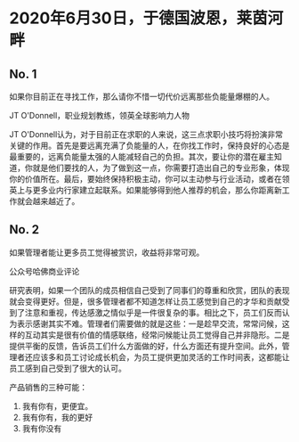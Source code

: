 # 2020年6月30日，于德国波恩，莱茵河畔

## No. 1
如果你目前正在寻找工作，那么请你不惜一切代价远离那些负能量爆棚的人。

JT O'Donnell，职业规划教练，领英全球影响力人物


JT O'Donnell认为，对于目前正在求职的人来说，这三点求职小技巧将扮演非常关键的作用。首先是要远离充满了负能量的人，在你找工作时，保持良好的心态是最重要的，远离负能量太强的人能减轻自己的负担。其次，要让你的潜在雇主知道，你就是他们要找的人，为了做到这一点，你需要打造出自己的专业形象，体现你的价值所在。最后，要始终保持积极主动，你可以主动参与行业活动，或者在领英上与更多业内行家建立起联系。如果能够得到他人推荐的机会，那么你距离新工作就会越来越近了。

## No. 2
如果管理者能让更多员工觉得被赏识，收益将非常可观。

 公众号哈佛商业评论

研究表明，如果一个团队的成员相信自己受到了同事们的尊重和欣赏，团队的表现就会变得更好。但是，很多管理者都不知道怎样让员工感觉到自己的才华和贡献受到了注意和重视，传达感激之情似乎是一件很复杂的事。相比之下，员工们反而认为表示感谢其实不难。管理者们需要做的就是这些：一是趁早交流，常常问候，这样的互动其实是很有价值的情感联络，经常问候能让员工觉得自己并非隐形。二是提供平衡的反馈，告诉员工们什么方面做的好，什么方面还有提升空间。此外，管理者还应该多和员工讨论成长机会，为员工提供更加灵活的工作时间表，这都能让员工感到自己受到了很大的认可。


 产品销售的三种可能：
 
 1. 我有你有，更便宜。
 2. 我有你有，我的更好
 3. 我有你没有
 
 
